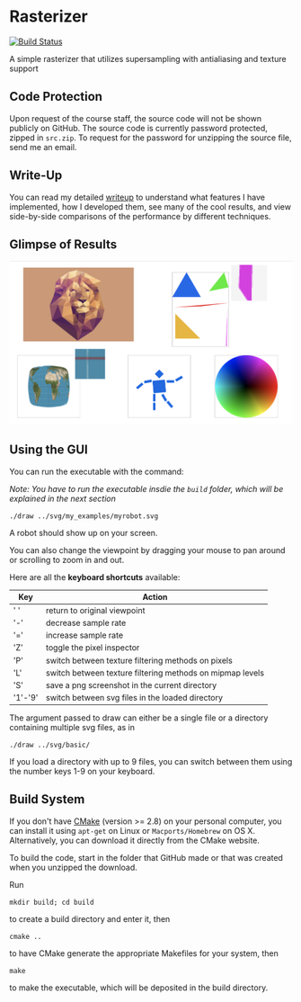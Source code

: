 # Rasterizer

[![Build Status](https://travis-ci.com/Michael-Tu/Rasterizer.svg?branch=master)](https://travis-ci.com/Michael-Tu/Rasterizer)

A simple rasterizer that utilizes supersampling with antialiasing and texture support

## Code Protection

Upon request of the course staff, the source code will not be shown publicly on GitHub. The source code is currently password protected, zipped in `src.zip`. To request for the password for unzipping the source file, send me an email.

## Write-Up
You can read my detailed [writeup](https://michael-tu.github.io/Rasterizer/) to understand what features I have implemented, how I developed them, see many of the cool results, and view side-by-side comparisons of the performance by different techniques.

## Glimpse of Results

![Demo](docs/assets/img/demo.png)

## Using the GUI

You can run the executable with the command:

_Note: You have to run the executable insdie the `build` folder, which will be explained in the next section_

```
./draw ../svg/my_examples/myrobot.svg
```

A robot should show up on your screen.

You can also change the viewpoint by dragging your mouse to pan around or scrolling to zoom in and out. 

Here are all the **keyboard shortcuts** available:

Key     | Action
------  | -------
' '     | return to original viewpoint
'-'     | decrease sample rate
'='     | increase sample rate
'Z'     | toggle the pixel inspector
'P'     | switch between texture filtering methods on pixels
'L'     | switch between texture filtering methods on mipmap levels
'S'     | save a png screenshot in the current directory
'1'-'9' | switch between svg files in the loaded directory

The argument passed to draw can either be a single file or a directory containing multiple svg files, as in

```
./draw ../svg/basic/
```

If you load a directory with up to 9 files, you can switch between them using the number keys 1-9 on your keyboard.

## Build System

If you don't have [CMake](https://cmake.org) (version >= 2.8) on your personal computer, you can install it using `apt-get` on Linux or `Macports/Homebrew` on OS X. Alternatively, you can download it directly from the CMake website.

To build the code, start in the folder that GitHub made or that was created when you unzipped the download. 

Run
```
mkdir build; cd build
```

to create a build directory and enter it, then

```
cmake ..
```

to have CMake generate the appropriate Makefiles for your system, then

```
make 
```

to make the executable, which will be deposited in the build directory.

